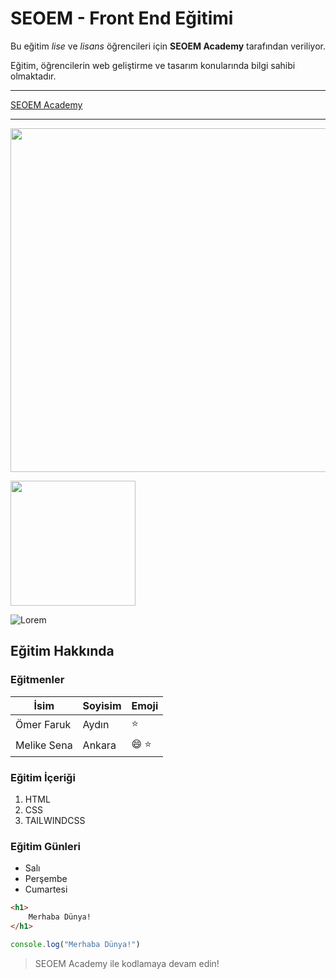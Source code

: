 # SEOEM - Front End Eğitimi

Bu eğitim *lise* ve *lisans* öğrencileri için **SEOEM Academy** tarafından veriliyor.

Eğitim, öğrencilerin web geliştirme ve  tasarım konularında bilgi sahibi olmaktadır.

---

[SEOEM Academy](https://www.academy.seoem.co)

---

<img src='https://media1.giphy.com/media/v1.Y2lkPTc5MGI3NjExcmk1Y3Zuem9hZ3d6dWcxbDJycjVweHpzejJ2c3pwdjNuZTN4ZG5pZyZlcD12MV9pbnRlcm5hbF9naWZfYnlfaWQmY3Q9Zw/DB2Xn2W6Ea5k10r0ro/giphy.gif' width=550>

[<img src='https://pokeapi.co/static/pokeapi_256.3fa72200.png' width=200>](https://www.academy.seoem.co)

![Lorem](https://picsum.photos/200/300)

## Eğitim Hakkında
### Eğitmenler
| İsim | Soyisim | Emoji |
| --- | --- | --- |
| Ömer Faruk | Aydın | :star: |
|Melike Sena | Ankara| :smile: :star: |

### Eğitim İçeriği
1. HTML
2. CSS
3. TAILWINDCSS

### Eğitim Günleri
- Salı
- Perşembe
- Cumartesi


``` html
<h1>
    Merhaba Dünya!
</h1>
```
```javascript
console.log("Merhaba Dünya!")
```

> SEOEM Academy ile kodlamaya devam edin!